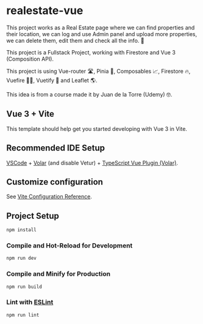# realestate-vue

This project works as a Real Estate page where we can find properties and their location, we can log and use Admin panel and upload more properties, we can delete them, edit them and check all the info. 🏡

This project is a Fullstack Project, working with Firestore and Vue 3 (Composition API).

This project is using Vue-router 🛣️, Pinia 🍍, Composables 📈, Firestore 🔥, Vuefire 💚🔥, Vuetify 💙 and Leaflet 🌎️.

This idea is from a course made it by Juan de la Torre (Udemy) 🤓.

## Vue 3 + Vite

This template should help get you started developing with Vue 3 in Vite.

## Recommended IDE Setup

[VSCode](https://code.visualstudio.com/) + [Volar](https://marketplace.visualstudio.com/items?itemName=Vue.volar) (and disable Vetur) + [TypeScript Vue Plugin (Volar)](https://marketplace.visualstudio.com/items?itemName=Vue.vscode-typescript-vue-plugin).

## Customize configuration

See [Vite Configuration Reference](https://vitejs.dev/config/).

## Project Setup

```sh
npm install
```

### Compile and Hot-Reload for Development

```sh
npm run dev
```

### Compile and Minify for Production

```sh
npm run build
```

### Lint with [ESLint](https://eslint.org/)

```sh
npm run lint
```
